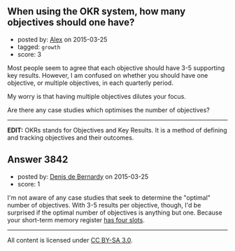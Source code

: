 ## When using the OKR system, how many objectives should one have?

- posted by: [Alex](https://stackexchange.com/users/2415056/alex) on 2015-03-25
- tagged: `growth`
- score: 3

Most people seem to agree that each objective should have 3-5 supporting key results. However, I am confused on whether you should have one objective, or multiple objectives, in each quarterly period.

My worry is that having multiple objectives dilutes your focus.

Are there any case studies which optimises the number of objectives?

___

**EDIT:** OKRs stands for Objectives and Key Results. It is a method of defining and tracking objectives and their outcomes.


## Answer 3842

- posted by: [Denis de Bernardy](https://stackexchange.com/users/182468/denis-de-bernardy) on 2015-03-25
- score: 1

I'm not aware of any case studies that seek to determine the "optimal" number of objectives. With 3-5 results per objective, though, I'd be surprised if the optimal number of objectives is anything but one. Because your short-term memory register [has four slots](http://www.ncbi.nlm.nih.gov/pubmed/11515286).



---

All content is licensed under [CC BY-SA 3.0](https://creativecommons.org/licenses/by-sa/3.0/).
